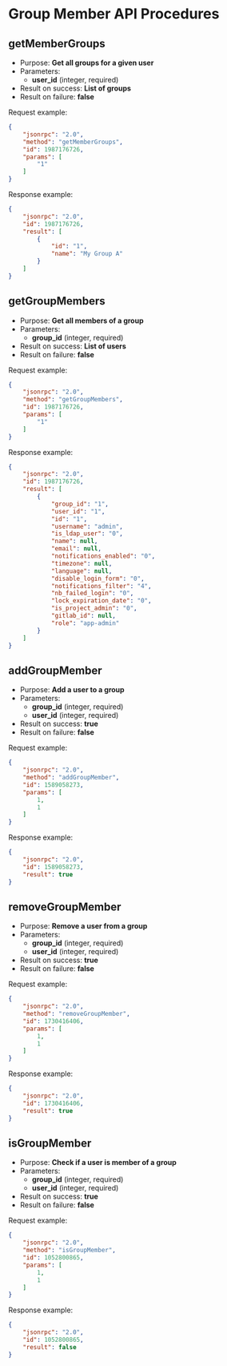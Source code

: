 Group Member API Procedures
===========================

## getMemberGroups

- Purpose: **Get all groups for a given user**
- Parameters:
    - **user_id** (integer, required)
- Result on success: **List of groups**
- Result on failure: **false**

Request example:

```json
{
    "jsonrpc": "2.0",
    "method": "getMemberGroups",
    "id": 1987176726,
    "params": [
        "1"
    ]
}
```

Response example:

```json
{
    "jsonrpc": "2.0",
    "id": 1987176726,
    "result": [
        {
            "id": "1",
            "name": "My Group A"
        }
    ]
}
```

## getGroupMembers

- Purpose: **Get all members of a group**
- Parameters:
    - **group_id** (integer, required)
- Result on success: **List of users**
- Result on failure: **false**

Request example:

```json
{
    "jsonrpc": "2.0",
    "method": "getGroupMembers",
    "id": 1987176726,
    "params": [
        "1"
    ]
}
```

Response example:

```json
{
    "jsonrpc": "2.0",
    "id": 1987176726,
    "result": [
        {
            "group_id": "1",
            "user_id": "1",
            "id": "1",
            "username": "admin",
            "is_ldap_user": "0",
            "name": null,
            "email": null,
            "notifications_enabled": "0",
            "timezone": null,
            "language": null,
            "disable_login_form": "0",
            "notifications_filter": "4",
            "nb_failed_login": "0",
            "lock_expiration_date": "0",
            "is_project_admin": "0",
            "gitlab_id": null,
            "role": "app-admin"
        }
    ]
}
```

## addGroupMember

- Purpose: **Add a user to a group**
- Parameters:
    - **group_id** (integer, required)
    - **user_id** (integer, required)
- Result on success: **true**
- Result on failure: **false**

Request example:

```json
{
    "jsonrpc": "2.0",
    "method": "addGroupMember",
    "id": 1589058273,
    "params": [
        1,
        1
    ]
}
```

Response example:

```json
{
    "jsonrpc": "2.0",
    "id": 1589058273,
    "result": true
}
```

## removeGroupMember

- Purpose: **Remove a user from a group**
- Parameters:
    - **group_id** (integer, required)
    - **user_id** (integer, required)
- Result on success: **true**
- Result on failure: **false**

Request example:

```json
{
    "jsonrpc": "2.0",
    "method": "removeGroupMember",
    "id": 1730416406,
    "params": [
        1,
        1
    ]
}
```

Response example:

```json
{
    "jsonrpc": "2.0",
    "id": 1730416406,
    "result": true
}
```

## isGroupMember

- Purpose: **Check if a user is member of a group**
- Parameters:
    - **group_id** (integer, required)
    - **user_id** (integer, required)
- Result on success: **true**
- Result on failure: **false**

Request example:

```json
{
    "jsonrpc": "2.0",
    "method": "isGroupMember",
    "id": 1052800865,
    "params": [
        1,
        1
    ]
}
```

Response example:

```json
{
    "jsonrpc": "2.0",
    "id": 1052800865,
    "result": false
}
```
